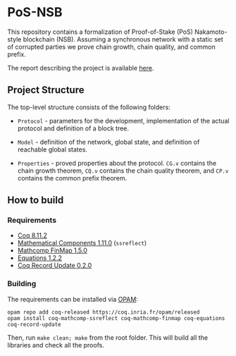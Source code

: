 # PoS-NSB
This repository contains a formalization of Proof-of-Stake (PoS)
Nakamoto-style blockchain (NSB). Assuming a synchronous network with a
static set of corrupted parties we prove chain growth, chain quality,
and common prefix.

The report describing the project is available [here](https://arxiv.org/abs/2007.12105).

## Project Structure

The top-level structure consists of the following folders:

* `Protocol` - parameters for the development, implementation of the
  actual protocol and definition of a block tree.
  
* `Model` - definition of the network, global state, and definition of
  reachable global states.

* `Properties` - proved properties about the protocol. `CG.v` contains
  the chain growth theorem, `CQ.v` contains the chain quality theorem,
  and `CP.v` contains the common prefix theorem.

## How to build

### Requirements

* [Coq 8.11.2](https://coq.inria.fr/)
* [Mathematical Components 1.11.0](http://math-comp.github.io/math-comp/) (`ssreflect`)
* [Mathcomp FinMap 1.5.0](https://github.com/math-comp/finmap)
* [Equations 1.2.2](https://github.com/mattam82/Coq-Equations)
* [Coq Record Update 0.2.0](https://github.com/tchajed/coq-record-update)

### Building
The requirements can be installed via [OPAM](https://opam.ocaml.org/doc/Install.html):
```
opam repo add coq-released https://coq.inria.fr/opam/released
opam install coq-mathcomp-ssreflect coq-mathcomp-finmap coq-equations coq-record-update
```

Then, run `make clean; make` from the root folder. This will build all
the libraries and check all the proofs.

